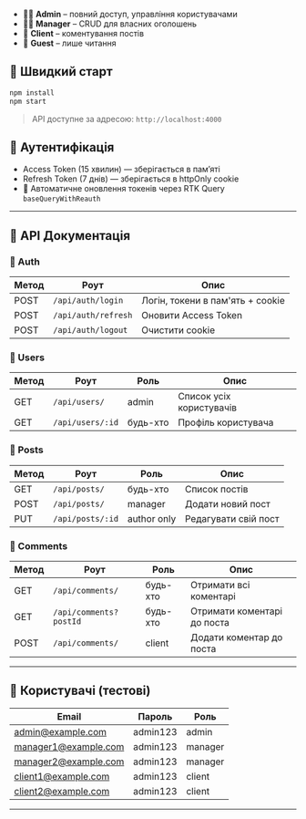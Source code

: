 - 🧑‍💼 **Admin** – повний доступ, управління користувачами
- 🧑‍🔧 **Manager** – CRUD для власних оголошень
- 👤 **Client** – коментування постів
- 👀 **Guest** – лише читання

## 🚀 Швидкий старт

```bash
npm install
npm start
```

> API доступне за адресою: `http://localhost:4000`

## 🔐 Аутентифікація

- Access Token (15 хвилин) — зберігається в памʼяті
- Refresh Token (7 днів) — зберігається в httpOnly cookie
- 🔁 Автоматичне оновлення токенів через RTK Query `baseQueryWithReauth`

---

## 📁 API Документація

### 🔐 Auth

| Метод | Роут                | Опис                             |
| ----- | ------------------- | -------------------------------- |
| POST  | `/api/auth/login`   | Логін, токени в пам'ять + cookie |
| POST  | `/api/auth/refresh` | Оновити Access Token             |
| POST  | `/api/auth/logout`  | Очистити cookie                  |

### 👥 Users

| Метод | Роут             | Роль     | Опис                     |
| ----- | ---------------- | -------- | ------------------------ |
| GET   | `/api/users/`    | admin    | Список усіх користувачів |
| GET   | `/api/users/:id` | будь-хто | Профіль користувача      |

### 📢 Posts

| Метод | Роут             | Роль        | Опис                 |
| ----- | ---------------- | ----------- | -------------------- |
| GET   | `/api/posts/`    | будь-хто    | Список постів        |
| POST  | `/api/posts/`    | manager     | Додати новий пост    |
| PUT   | `/api/posts/:id` | author only | Редагувати свій пост |

### 💬 Comments

| Метод | Роут                   | Роль     | Опис                        |
| ----- | ---------------------- | -------- | --------------------------- |
| GET   | `/api/comments/`       | будь-хто | Отримати всі коментарі      |
| GET   | `/api/comments?postId` | будь-хто | Отримати коментарі до поста |
| POST  | `/api/comments/`       | client   | Додати коментар до поста    |

---

## 🧪 Користувачі (тестові)

| Email                | Пароль   | Роль    |
| -------------------- | -------- | ------- |
| admin@example.com    | admin123 | admin   |
| manager1@example.com | admin123 | manager |
| manager2@example.com | admin123 | manager |
| client1@example.com  | admin123 | client  |
| client2@example.com  | admin123 | client  |

---
